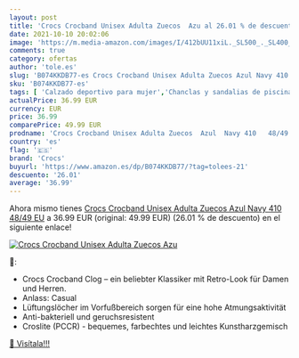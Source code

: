 ```yaml
---
layout: post
title: 'Crocs Crocband Unisex Adulta Zuecos  Azu al 26.01 % de descuento'
date: 2021-10-10 20:02:06
image: 'https://m.media-amazon.com/images/I/412bUU11xiL._SL500_._SL400_.jpg'
comments: true
category: ofertas
author: 'tole.es'
slug: 'B074KKDB77-es Crocs Crocband Unisex Adulta Zuecos Azul Navy 410 48/49 EU'
sku: 'B074KKDB77-es'
tags: [ 'Calzado deportivo para mujer','Chanclas y sandalias de piscina para mujer','Zapatillas y calzado deportivo para mujer','Zapatos','Zapatos para hombre','Zapatos para mujer','Zapatos y complementos','Zuecos de mujer','Zuecos y mules de mujer','Zuecos y mules para hombre','crocs','zuecos', ]
actualPrice: 36.99 EUR
currency: EUR
price: 36.99
comparePrice: 49.99 EUR
prodname: 'Crocs Crocband Unisex Adulta Zuecos  Azul  Navy 410   48/49 EU'
country: 'es'
flag: '🇪🇸'
brand: 'Crocs'
buyurl: 'https://www.amazon.es/dp/B074KKDB77/?tag=tolees-21'
descuento: '26.01'
average: '36.99'
---
```


Ahora mismo tienes [Crocs Crocband Unisex Adulta Zuecos  Azul  Navy 410   48/49 EU](https://www.amazon.es/dp/B074KKDB77/?tag=tolees-21) a 36.99 EUR (original: 49.99 EUR) (26.01 %  de descuento) en el siguiente enlace!

[![Crocs Crocband Unisex Adulta Zuecos  Azu](https://m.media-amazon.com/images/I/412bUU11xiL._SL500_._SL400_.jpg)](https://www.amazon.es/dp/B074KKDB77/?tag=tolees-21)

🔎:

- Crocs Crocband Clog – ein beliebter Klassiker mit Retro-Look für Damen und Herren.
- Anlass: Casual
- Lüftungslöcher im Vorfußbereich sorgen für eine hohe Atmungsaktivität
- Anti-bakteriell und geruchsresistent
- Croslite (PCCR) - bequemes, farbechtes und leichtes Kunstharzgemisch

[🛒 Visítala!!!](https://www.amazon.es/dp/B074KKDB77/?tag=tolees-21)

